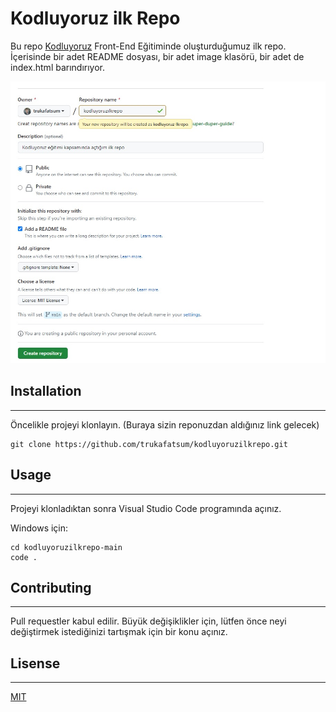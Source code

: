 # Kodluyoruz ilk Repo

Bu repo [Kodluyoruz](https://www.kodluyoruz.org/) Front-End Eğitiminde oluşturduğumuz ilk repo. İçerisinde bir adet README dosyası, bir adet image klasörü, bir adet de index.html barındırıyor.

![İlk Repo](https://github.com/trukafatsum/kodluyoruzilkrepo/blob/master/image/ilkrepo.jpg)

## Installation
***
Öncelikle projeyi klonlayın. (Buraya sizin reponuzdan aldığınız link gelecek)

```
git clone https://github.com/trukafatsum/kodluyoruzilkrepo.git
```

## Usage
***
Projeyi klonladıktan sonra Visual Studio Code programında açınız.

Windows için:
```code
cd kodluyoruzilkrepo-main
code .
```

## Contributing
***
Pull requestler kabul edilir. Büyük değişiklikler için, lütfen önce neyi değiştirmek istediğinizi tartışmak için bir konu açınız.

## Lisense
***
[MIT](https://choosealicense.com/licenses/mit/)

